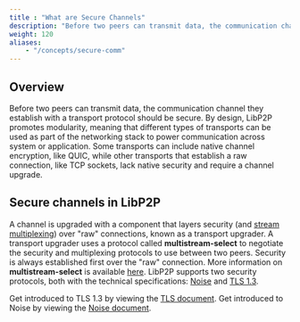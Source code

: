 ```yaml
---
title : "What are Secure Channels"
description: "Before two peers can transmit data, the communication channel they established with a transport protocol should be secure. Learn about secure channels in libp2p."
weight: 120
aliases:
    - "/concepts/secure-comm"
---
```


## Overview

Before two peers can transmit data, the communication channel they
establish with a transport protocol should be secure. By design,
LibP2P promotes modularity, meaning that different types of transports
can be used as part of the networking stack to power communication across
system or application. Some transports can include native channel encryption,
like QUIC, while other transports that establish a raw connection, like TCP
sockets, lack native security and require a channel upgrade.

## Secure channels in LibP2P

A channel is upgraded with a component that layers security (and
[stream multiplexing](../multiplex/overview)) over "raw" connections, known
as a transport upgrader. A transport upgrader uses a protocol called **multistream-select**
to negotiate the security and multiplexing protocols to use between two peers. Security
is always established first over the "raw" connection. More information on **multistream-select**
is available
[here](https://github.com/libp2p/specs/blob/master/connections/README.md#multistream-select).
LibP2P supports two security protocols, both with the technical
specifications: [Noise](https://github.com/libp2p/specs/blob/master/noise/README.md)
and [TLS 1.3](https://github.com/libp2p/specs/blob/master/tls/tls.md).

Get introduced to TLS 1.3 by viewing the [TLS document](tls).
Get introduced to Noise by viewing the [Noise document](noise).
